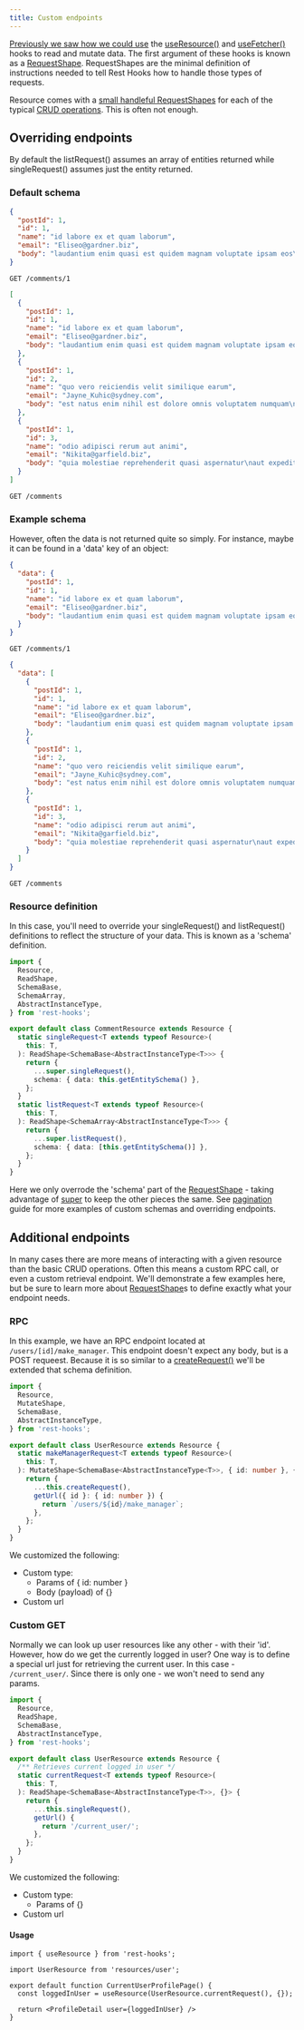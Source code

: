 ```yaml
---
title: Custom endpoints
---
```


[Previously we saw how we could use](../getting-started/usage#use-resource-docs-api-useresource)
the [useResource()](../api/useResource) and [useFetcher()](../api/useFetcher) hooks to read and mutate
data. The first argument of these hooks is known as a [RequestShape](../api/requestshape).
RequestShapes are the minimal definition of instructions needed to tell Rest Hooks how to handle
those types of requests.

Resource comes with a [small handleful RequestShapes](../api/resource#request-shapes-docs-api-requestshape)
for each of the typical [CRUD operations](https://restfulapi.net/http-methods/). This is often not enough.

## Overriding endpoints

By default the listRequest() assumes an array of entities returned while singleRequest() assumes
just the entity returned.

### Default schema

<!--DOCUSAURUS_CODE_TABS-->

<!--Single-->

```json
{
  "postId": 1,
  "id": 1,
  "name": "id labore ex et quam laborum",
  "email": "Eliseo@gardner.biz",
  "body": "laudantium enim quasi est quidem magnam voluptate ipsam eos\ntempora quo necessitatibus\ndolor quam autem quasi\nreiciendis et nam sapiente accusantium"
}
```

`GET /comments/1`

<!--List-->

```json
[
  {
    "postId": 1,
    "id": 1,
    "name": "id labore ex et quam laborum",
    "email": "Eliseo@gardner.biz",
    "body": "laudantium enim quasi est quidem magnam voluptate ipsam eos\ntempora quo necessitatibus\ndolor quam autem quasi\nreiciendis et nam sapiente accusantium"
  },
  {
    "postId": 1,
    "id": 2,
    "name": "quo vero reiciendis velit similique earum",
    "email": "Jayne_Kuhic@sydney.com",
    "body": "est natus enim nihil est dolore omnis voluptatem numquam\net omnis occaecati quod ullam at\nvoluptatem error expedita pariatur\nnihil sint nostrum voluptatem reiciendis et"
  },
  {
    "postId": 1,
    "id": 3,
    "name": "odio adipisci rerum aut animi",
    "email": "Nikita@garfield.biz",
    "body": "quia molestiae reprehenderit quasi aspernatur\naut expedita occaecati aliquam eveniet laudantium\nomnis quibusdam delectus saepe quia accusamus maiores nam est\ncum et ducimus et vero voluptates excepturi deleniti ratione"
  }
]
```

`GET /comments`

<!--END_DOCUSAURUS_CODE_TABS-->

### Example schema

However, often the data is not returned quite so simply. For instance, maybe it can be found in a 'data'
key of an object:

<!--DOCUSAURUS_CODE_TABS-->

<!--Single-->

```json
{
  "data": {
    "postId": 1,
    "id": 1,
    "name": "id labore ex et quam laborum",
    "email": "Eliseo@gardner.biz",
    "body": "laudantium enim quasi est quidem magnam voluptate ipsam eos\ntempora quo necessitatibus\ndolor quam autem quasi\nreiciendis et nam sapiente accusantium"
  }
}
```

`GET /comments/1`

<!--List-->

```json
{
  "data": [
    {
      "postId": 1,
      "id": 1,
      "name": "id labore ex et quam laborum",
      "email": "Eliseo@gardner.biz",
      "body": "laudantium enim quasi est quidem magnam voluptate ipsam eos\ntempora quo necessitatibus\ndolor quam autem quasi\nreiciendis et nam sapiente accusantium"
    },
    {
      "postId": 1,
      "id": 2,
      "name": "quo vero reiciendis velit similique earum",
      "email": "Jayne_Kuhic@sydney.com",
      "body": "est natus enim nihil est dolore omnis voluptatem numquam\net omnis occaecati quod ullam at\nvoluptatem error expedita pariatur\nnihil sint nostrum voluptatem reiciendis et"
    },
    {
      "postId": 1,
      "id": 3,
      "name": "odio adipisci rerum aut animi",
      "email": "Nikita@garfield.biz",
      "body": "quia molestiae reprehenderit quasi aspernatur\naut expedita occaecati aliquam eveniet laudantium\nomnis quibusdam delectus saepe quia accusamus maiores nam est\ncum et ducimus et vero voluptates excepturi deleniti ratione"
    }
  ]
}
```

`GET /comments`

<!--END_DOCUSAURUS_CODE_TABS-->

### Resource definition

In this case, you'll need to override your singleRequest() and listRequest() definitions to reflect
the structure of your data. This is known as a 'schema' definition.

```typescript
import {
  Resource,
  ReadShape,
  SchemaBase,
  SchemaArray,
  AbstractInstanceType,
} from 'rest-hooks';

export default class CommentResource extends Resource {
  static singleRequest<T extends typeof Resource>(
    this: T,
  ): ReadShape<SchemaBase<AbstractInstanceType<T>>> {
    return {
      ...super.singleRequest(),
      schema: { data: this.getEntitySchema() },
    };
  }
  static listRequest<T extends typeof Resource>(
    this: T,
  ): ReadShape<SchemaArray<AbstractInstanceType<T>>> {
    return {
      ...super.listRequest(),
      schema: { data: [this.getEntitySchema()] },
    };
  }
}
```

Here we only overrode the 'schema' part of the [RequestShape](../api/requestshape) - taking advantage
of [super](https://developer.mozilla.org/en-US/docs/Web/JavaScript/Reference/Operators/super) to keep
the other pieces the same. See [pagination](./pagination) guide for more examples of custom schemas and overriding
endpoints.

## Additional endpoints

In many cases there are more means of interacting with a given resource than the basic CRUD
operations. Often this means a custom RPC call, or even a custom retrieval endpoint. We'll demonstrate
a few examples here, but be sure to learn more about [RequestShape](../api/requestshape)s to
define exactly what your endpoint needs.

### RPC

In this example, we have an RPC endpoint located at `/users/[id]/make_manager`. This endpoint
doesn't expect any body, but is a POST requeest. Because it is so similar to a [createRequest()](../api/resource#createrequest-mutateshape)
we'll be extended that schema definition.

```typescript
import {
  Resource,
  MutateShape,
  SchemaBase,
  AbstractInstanceType,
} from 'rest-hooks';

export default class UserResource extends Resource {
  static makeManagerRequest<T extends typeof Resource>(
    this: T,
  ): MutateShape<SchemaBase<AbstractInstanceType<T>>, { id: number }, {}> {
    return {
      ...this.createRequest(),
      getUrl({ id }: { id: number }) {
        return `/users/${id}/make_manager`;
      },
    };
  }
}
```

We customized the following:

- Custom type:
  - Params of { id: number }
  - Body (payload) of {}
- Custom url

### Custom GET

Normally we can look up user resources like any other - with their 'id'. However,
how do we get the currently logged in user? One way is to define a special url
just for retrieving the current user. In this case - `/current_user/`. Since there
is only one - we won't need to send any params.

```typescript
import {
  Resource,
  ReadShape,
  SchemaBase,
  AbstractInstanceType,
} from 'rest-hooks';

export default class UserResource extends Resource {
  /** Retrieves current logged in user */
  static currentRequest<T extends typeof Resource>(
    this: T,
  ): ReadShape<SchemaBase<AbstractInstanceType<T>>, {}> {
    return {
      ...this.singleRequest(),
      getUrl() {
        return '/current_user/';
      },
    };
  }
}
```

We customized the following:

- Custom type:
  - Params of {}
- Custom url

#### Usage

```tsx
import { useResource } from 'rest-hooks';

import UserResource from 'resources/user';

export default function CurrentUserProfilePage() {
  const loggedInUser = useResource(UserResource.currentRequest(), {});

  return <ProfileDetail user={loggedInUser} />
}
```
